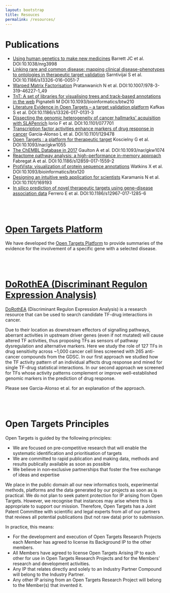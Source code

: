 ```yaml
---
layout: bootstrap
title: Resouces
permalink: /resources/
---
```


# Publications
* [Using human genetics to make new medicines](http://europepmc.org/abstract/MED/26370900) Barrett JC et al.  DOI:10.1038/nrg3998
* [Linking rare and common disease: mapping clinical disease-phenotypes to ontologies in therapeutic target validation](https://jbiomedsem.biomedcentral.com/articles/10.1186/s13326-016-0051-7) Sarntivijai S et al. DOI:10.1186/s13326-016-0051-7
* [Warped Matrix Factorisation](https://link.springer.com/chapter/10.1007%2F978-3-319-46227-1_49) Pratanwanich N et al. DOI:10.1007/978-3-319-46227-1_49
* [TnT: A set of libraries for visualising trees and track-based annotations in the web](https://www.ncbi.nlm.nih.gov/pubmed/27153646) Pignatelli M DOI:10.1093/bioinformatics/btw210
* [Literature Evidence in Open Targets – a target validation platform](https://jbiomedsem.biomedcentral.com/articles/10.1186/s13326-017-0131-3)  Kafkas S et al. DOI:10.1186/s13326-017-0131-3
* [Dissecting the genomic heterogeneity of cancer hallmarks' acquisition with SLAPenrich](http://www.biorxiv.org/content/early/2017/03/27/077701) Iorio F et al. DOI:10.1101/077701 
* [Transcription factor activities enhance markers of drug response in cancer](http://www.biorxiv.org/content/early/2017/04/21/129478) Garcia-Alonso L et al. DOI:10.1101/129478
* [Open Targets : a platform for therapeutic target](https://academic.oup.com/nar/article/45/D1/D985/2605745/Open-Targets-a-platform-for-therapeutic-target) Koscielny G et al. DOI:10.1093/nar/gkw1055
* [The ChEMBL Database in 2017](https://www.ncbi.nlm.nih.gov/pmc/articles/PMC5210557/) Gaulton A et al. DOI:10.1093/nar/gkw1074
* [Reactome pathway analysis: a high-performance in-memory approach](https://bmcbioinformatics.biomedcentral.com/articles/10.1186/s12859-017-1559-2) Fabregat A et al. DOI:10.1186/s12859-017-1559-2
* [ProtVista: visualization of protein sequence annotations](https://academic.oup.com/bioinformatics/article-lookup/doi/10.1093/bioinformatics/btx120) Watkins X et al. DOI:10.1093/bioinformatics/btx120
* [Designing an intuitive web application for scientists](http://www.biorxiv.org/content/early/2017/07/27/169193) Karamanis N et al. DOI:10.1101/169193 
* [In silico prediction of novel therapeutic targets using gene–disease association data](https://translational-medicine.biomedcentral.com/articles/10.1186/s12967-017-1285-6) Ferrero E et al. DOI:10.1186/s12967-017-1285-6


<br/>
<br/>

# [Open Targets Platform](http://www.targetvalidation.org/)
We have developed the [Open Targets Platform](http://www.targetvalidation.org/) to provide summaries of the evidence for the involvement of a specific gene with a selected disease.

<br/>
<br/>

# [DoRothEA (Discriminant Regulon Expression Analysis)](http://dorothea.opentargets.io/#/)
[DoRothEA](http://dorothea.opentargets.io/#/) (Discriminant Regulon Expression Analysis) is a research resource that can be used to search candidate TF-drug interactions in cancer.

Due to their location as downstream effectors of signalling pathways, aberrant activities in upstream driver genes (even if not mutated) will cause altered TF activities, thus proposing TFs as sensors of pathway dysregulation and alternative markers. Here we study the role of 127 TFs in drug sensitivity across ~1,000 cancer cell lines screened with 265 anti-cancer compounds from the GDSC. In our first approach we studied how the TF activity pattern of an individual affects drug response and mined for single TF-drug statistical interactions. In our second approach we screened for TFs whose activity patterns complement or improve well-established genomic markers in the prediction of drug response.

Please see Garcia-Alonso et al. for an explanation of the approach.

<br/>
<br/>

# Open Targets Principles

Open Targets is guided by the following principles: 
*   We are focused on pre‐competitive research that will enable the systematic identification and prioritisation of targets
*   We are committed to rapid publication and making data, methods and results publically available as soon as possible
*   We believe in non‐exclusive partnerships that foster the free exchange of ideas and expertise
 
We place in the public domain all our new informatics tools, experimental methods, platforms and the data generated by our projects as soon as is practical. We do not plan to seek patent protection for IP arising from Open Targets. However, we recognise that instances may arise where this is appropriate to support our mission. Therefore, Open Targets has a Joint Patent Committee with scientific and legal experts from all of our partners that reviews all potential publications (but not raw data) prior to submission. 
 
In practice, this means:
*   For the development and execution of Open Targets Research Projects each Member has agreed to license its Background IP to the other members.
*   All Members have agreed to license Open Targets Arising IP to each other for use in Open Targets Research Projects and for the Members’ research and development activities.
*   Any IP that relates directly and solely to an Industry Partner Compound will belong to the Industry Partner.
*   Any other IP arising from an Open Targets Research Project will belong to the Member(s) that invented it.



